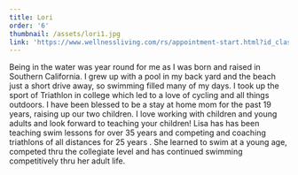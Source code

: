 ```yaml
---	
title: Lori
order: '6'
thumbnail: /assets/lori1.jpg	
link: 'https://www.wellnessliving.com/rs/appointment-start.html?id_class_tab=3&k_business=248418&k_class_tab=13642&k_service=87321'
---	
```

Being in the water was year round for me as I was born and raised in Southern California.  I grew up with a pool in my back yard and the beach just a short drive away, so swimming filled many of my days.  I took up the sport of Triathlon in college which led to a love of cycling and all things outdoors.  I have been blessed to be a stay at home mom for the past 19 years, raising up our two children.  I love working with children and young adults and look forward to teaching your children!  	Lisa has has been teaching swim lessons for over 35 years and competing and coaching triathlons of all distances for 25 years . She learned to swim at a young age, competed thru the collegiate level and has continued swimming competitively thru her adult life.

